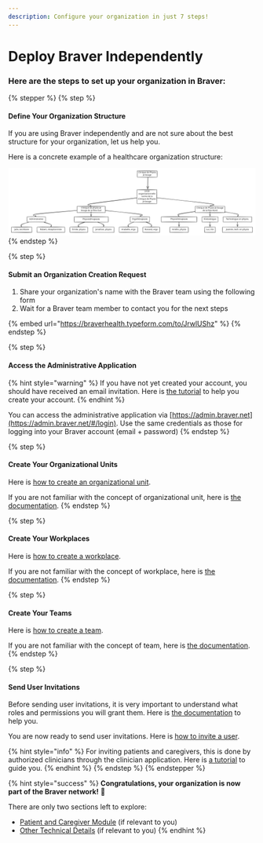```yaml
---
description: Configure your organization in just 7 steps!
---
```


# Deploy Braver Independently

### Here are the steps to set up your organization in Braver:

{% stepper %}
{% step %}
#### Define Your Organization Structure

If you are using Braver independently and are not sure about the best structure for your organization, let us help you.

Here is a concrete example of a healthcare organization structure:

<img src="../../.gitbook/assets/file.excalidraw (1).svg" alt="Private Physiotherapy Clinic" class="gitbook-drawing">
{% endstep %}

{% step %}
#### Submit an Organization Creation Request

1. Share your organization's name with the Braver team using the following form
2. Wait for a Braver team member to contact you for the next steps

{% embed url="https://braverhealth.typeform.com/to/JrwlUShz" %}
{% endstep %}

{% step %}
#### Access the Administrative Application

{% hint style="warning" %}
If you have not yet created your account, you should have received an email invitation. Here is [the tutorial](../../for-professionals/account-creation/independent-account-creation.md) to help you create your account.
{% endhint %}

You can access the administrative application via [https://admin.braver.net](https://admin.braver.net/#/login). Use the same credentials as those for logging into your Braver account (email + password)
{% endstep %}

{% step %}
#### Create Your Organizational Units

Here is [how to create an organizational unit](../organizational-units/how-to-create-organizational-unit.md).

If you are not familiar with the concept of organizational unit, here is [the documentation](../organizational-units/).
{% endstep %}

{% step %}
#### Create Your Workplaces

Here is [how to create a workplace](../workplaces/how-to-create-workplace.md).

If you are not familiar with the concept of workplace, here is [the documentation](../lieux-de-travail/).
{% endstep %}

{% step %}
#### Create Your Teams

Here is [how to create a team](../teams/how-to-create-team.md).

If you are not familiar with the concept of team, here is [the documentation](../equipes/).
{% endstep %}

{% step %}
#### Send User Invitations

Before sending user invitations, it is very important to understand what roles and permissions you will grant them. Here is [the documentation](https://app.gitbook.com/s/C7asQvRtcnnGS2hUcyO0/pour-les-administrateurs/utilisateurs/roles-et-permissions) to help you.

You are now ready to send user invitations. Here is [how to invite a user](../utilisateurs/comment-inviter-des-utilisateurs.md).

{% hint style="info" %}
For inviting patients and caregivers, this is done by authorized clinicians through the clinician application. Here is [a tutorial](../../pour-les-professionnels/communication-patients-et-proche-aidants/inviter-un-patient-ou-un-proche-aidant-a-rejoindre-braver.md) to guide you.
{% endhint %}
{% endstep %}
{% endstepper %}

{% hint style="success" %}
**Congratulations, your organization is now part of the Braver network!** 🎉

There are only two sections left to explore:

* [Patient and Caregiver Module](https://support-en.braver.net/guides/for-administrators/configuration-guide#le-module-patient-et-proche-aidant) (if relevant to you)
* [Other Technical Details](https://support-en.braver.net/guides/for-administrators/configuration-guide#autres-details-techniques) (if relevant to you)
{% endhint %}
